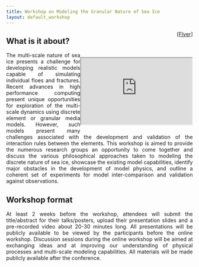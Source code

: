 ```yaml
---
title: Workshop on Modeling the Granular Nature of Sea Ice
layout: default_workshop
---
```

<div style="float: right;"><a href="https://github.com/SPIce-Team/spice-team.github.io/raw/master/files/Workshop_Flyer.pdf">[Flyer]</a></div>

## What is it about?  
<div style="float: right;"  padding-left: 10px;>
<p align="right"><iframe src="https://drive.google.com/file/d/1ksovGRg59M4dE6ABu3Lq7hP4QzG-ebNi/preview" width="300" height="180"></iframe></p>
</div>
<p align="justify">
The multi-scale nature of sea ice presents a challenge for developing realistic  models  capable  of  simulating  individual  floes  and  fractures.  Recent  advances in  high  performance  computing  present  unique  opportunities  for  exploration  of  the multi-scale dynamics using discrete element or granular media models. However, such models  present  many  challenges  associated  with  the  development  and  validation  of the  interaction  rules  between  the  elements.  This  workshop  is  aimed  to  provide  the numerous  research  groups  an  opportunity  to  come  together  and  discuss  the  various philosophical  approaches  taken  to  modeling  the  discrete  nature  of  sea  ice,  showcase the  existing  model  capabilities,  identify  major  obstacles  in  the  development  of  model physics,  and  outline  a  coherent  set  of  experiments  for  model  inter-comparison  and validation against observations.
</p>

## Workshop  format 
<p align="justify">
At  least  2 weeks  before  the  workshop,  attendees  will  submit  the title/abstract for their talks/posters, upload their presentation slides and a pre-recorded video  about  20-30  minutes  long.  All  presentations  will  be  publicly  available  to  be viewed by the participants before the online workshop. Discussion sessions during the online workshop will be aimed at exchanging ideas and at improving our understanding of physical processes and multi-scale modeling capabilities. All materials will be made publicly available after the conference.
  </p>

